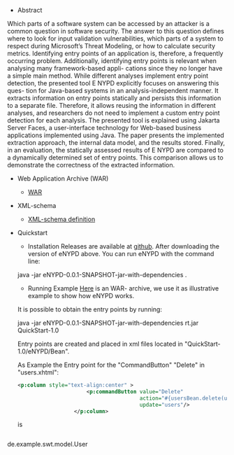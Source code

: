 


* Abstract 

Which parts of a software system can be accessed
by an attacker is a common question in software security.
The answer to this question defines where to look for input
validation vulnerabilities, which parts of a system to respect
during Microsoft’s Threat Modeling, or how to calculate security
metrics. Identifying entry points of an application is, therefore,
a frequently occurring problem. Additionally, identifying entry
points is relevant when analysing many framework-based appli-
cations since they no longer have a simple main method.
While different analyses implement entry point detection, the
presented tool E NYPD explicitly focuses on answering this ques-
tion for Java-based systems in an analysis-independent manner. It
extracts information on entry points statically and persists this
information to a separate file. Therefore, it allows reusing the
information in different analyses, and researchers do not need
to implement a custom entry point detection for each analysis.
The presented tool is explained using Jakarta Server Faces,
a user-interface technology for Web-based business applications
implemented using Java. The paper presents the implemented
extraction approach, the internal data model, and the results
stored. Finally, in an evaluation, the statically assessed results of
E NYPD are compared to a dynamically determined set of entry
points. This comparison allows us to demonstrate the correctness
of the extracted information.

* Web Application Archive (WAR)
   * [WAR](../war-contents)
* XML-schema  
   * [XML-schema definition](../xml-schema-contents)
* Quickstart  
   * Installation 
  Releases are available at [github](https://github.com/uni-bremen-agst/eNYPD/releases/tag/v1.0.0).
  After downloading the version of eNYPD above. 
  You can run eNYPD with the command line: 
  
  java -jar eNYPD-0.0.1-SNAPSHOT-jar-with-dependencies <path to rt.jar> <path to war file>. 

  * Running Example 
 [Here](https://github.com/uni-bremen-agst/eNYPD/tree/example) is an WAR- archive, we use it as illustrative example to show  how eNYPD works. 

  It is possible to obtain the entry points by running: 
  
  java -jar eNYPD-0.0.1-SNAPSHOT-jar-with-dependencies rt.jar QuickStart-1.0
  
  Entry points are created and placed in xml files located in "QuickStart-1.0/eNYPD/Bean". 
  
  As Example the Entry point for the "CommandButton" "Delete" in "users.xhtml": 
  
  ```xml
  <p:column style="text-align:center" >
                        <p:commandButton value="Delete"
                                         action="#{usersBean.delete(u)}"
                                         update="users"/>
                    </p:column>
  ```

  is 
  
  ```xml

<classesType xmlns="...">
    <class name="de.example.swt.controller.UsersBean" scope="javax.faces.view.ViewScoped" package="de.example.swt.controller">
        <attributeOrMethod>
            <method name="delete" return="void">
                <parameter>de.example.swt.model.User</parameter>
            </method>
        </attributeOrMethod>
    </class>
</classesType>  
  
  ```
